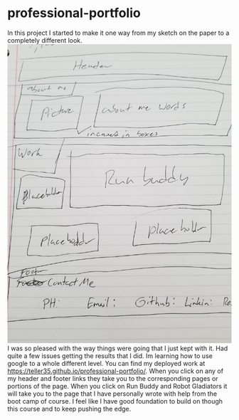 # professional-portfolio
In this project I started to make it one way from my sketch on the paper to a completely different look. ![Sketch of my project](/assets/images/Drawing.jpg)  I was so pleased with the way things were going that I just kept with it. Had quite a few issues getting the results that I did. Im learning how to use google to a whole different level. You can find my deployed work at https://teller35.github.io/professional-portfolio/. When you click on any of my header and footer links they take you to the corresponding pages or portions of the page. When you click on Run Buddy and Robot Gladiators it will take you to the page that I have personally wrote with help from the boot camp of course. I feel like I have good foundation to build on though this course and to keep pushing the edge.
